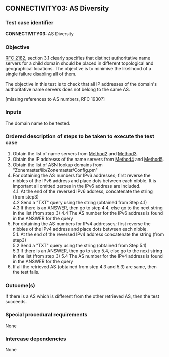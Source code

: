 ## CONNECTIVITY03: AS Diversity

### Test case identifier

**CONNECTIVITY03:** AS Diversity

### Objective

[RFC 2182](https://tools.ietf.org/html/rfc2182), section 3.1
clearly specifies that distinct authoritative name servers for a child
domain should be placed in different topological and geographical locations.
The objective is to minimise the likelihood of a single failure disabling
all of them. 

The objective in this test is to check that all IP addresses of the domain's
authoritative name servers does not belong to the same AS.

[missing references to AS numbers, RFC 1930?]

### Inputs

The domain name to be tested.

### Ordered description of steps to be taken to execute the test case

1. Obtain the list of name servers from [Method2](../Methods.md) and
   [Method3](../Methods.md).
2. Obtain the IP addresss of the name servers from [Method4](../Methods.md)
   and [Method5](../Methods.md).
3. Obtain the list of ASN lookup domains from "Zonemaster/lib/Zonemaster/Config.pm"
4. For obtaining the AS numbers for IPv6 addresses; first reverse the nibbles of 
   the IPv6 address and place dots between each nibble. It is important all omitted 
   zeroes in the IPv6 address are included. <br />
4.1. At the end of the reversed IPv6 address, concatenate the  string (from step3) <br/>
4.2 Send a "TXT" query using the string (obtained from Step 4.1) <br/>
4.3 If there is an ANSWER, then go to step 4.4, else go to the next string
in the list (from step 3)
4.4 The AS number for the IPv6 address is found in the ANSWER for the query 
5. For obtaining the AS numbers for IPv4 addresses; first reverse the nibbles 
   of the IPv4 address and  place dots between each nibble. <br/>
5.1. At the end of the reversed IPv4 address concatenate the string (from step3) <br/> 
5.2 Send a "TXT" query using the string (obtained from Step 5.1) <br/>
5.3 If there is an ANSWER, then go to step 5.4, else go to the next string
in the list (from step 3)
5.4 The AS number for the IPv4 address is found in the ANSWER for the query 
6. If all the retrieved AS (obtained from step 4.3 and 5.3) are same, then the test
   fails.

### Outcome(s)

If there is a AS which is different from the other retrieved AS, then the
test succeeds.

### Special procedural requirements

None

### Intercase dependencies

None
